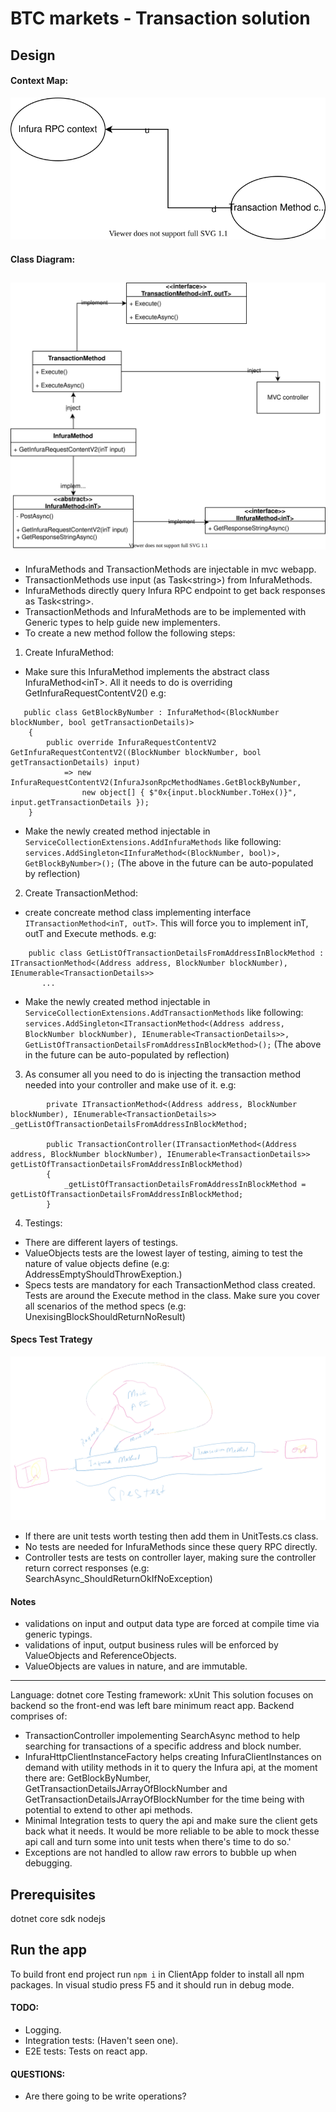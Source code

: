 # BTC markets - Transaction solution

## Design

#### Context Map:
![Context Map](contextMap.svg)

#### Class Diagram:
![Class Diagram](infuraCD.svg)
--------------------

- InfuraMethods and TransactionMethods are injectable in mvc webapp.
- TransactionMethods use input (as Task\<string\>) from InfuraMethods.
- InfuraMethods directly query Infura RPC endpoint to get back responses as Task\<string\>.
- TransactionMethods and InfuraMethods are to be implemented with Generic types to help guide new implementers.
- To create a new method follow the following steps:

1. Create InfuraMethod:
- Make sure this InfuraMethod implements the abstract class InfuraMethod\<inT\>. All it needs to do is overriding GetInfuraRequestContentV2()
e.g:
```
   public class GetBlockByNumber : InfuraMethod<(BlockNumber blockNumber, bool getTransactionDetails)>
    {
        public override InfuraRequestContentV2 GetInfuraRequestContentV2((BlockNumber blockNumber, bool getTransactionDetails) input)
            => new InfuraRequestContentV2(InfuraJsonRpcMethodNames.GetBlockByNumber,
                new object[] { $"0x{input.blockNumber.ToHex()}", input.getTransactionDetails });
    }
```
- Make the newly created method injectable in `ServiceCollectionExtensions.AddInfuraMethods` like following:
`services.AddSingleton<IInfuraMethod<(BlockNumber, bool)>, GetBlockByNumber>();`
(The above in the future can be auto-populated by reflection)

2. Create TransactionMethod: 
- create concreate method class implementing interface `ITransactionMethod<inT, outT>`. This will force you to implement inT, outT and Execute methods.
e.g:
```
    public class GetListOfTransactionDetailsFromAddressInBlockMethod : ITransactionMethod<(Address address, BlockNumber blockNumber), IEnumerable<TransactionDetails>>
       ...
```
- Make the newly created method injectable in `ServiceCollectionExtensions.AddTransactionMethods` like following:
`services.AddSingleton<ITransactionMethod<(Address address, BlockNumber blockNumber), IEnumerable<TransactionDetails>>, GetListOfTransactionDetailsFromAddressInBlockMethod>();`
(The above in the future can be auto-populated by reflection)

3. As consumer all you need to do is injecting the transaction method needed into your controller and make use of it.
e.g:
```
        private ITransactionMethod<(Address address, BlockNumber blockNumber), IEnumerable<TransactionDetails>> _getListOfTransactionDetailsFromAddressInBlockMethod;

        public TransactionController(ITransactionMethod<(Address address, BlockNumber blockNumber), IEnumerable<TransactionDetails>> getListOfTransactionDetailsFromAddressInBlockMethod)
        {
            _getListOfTransactionDetailsFromAddressInBlockMethod = getListOfTransactionDetailsFromAddressInBlockMethod;
        }
```

4. Testings:
- There are different layers of testings.
- ValueObjects tests are the lowest layer of testing, aiming to test the nature of value objects define (e.g: AddressEmptyShouldThrowExeption.)
- Specs tests are mandatory for each TransactionMethod class created. Tests are around the Execute method in the class. Make sure you cover all scenarios of the method specs (e.g: UnexisingBlockShouldReturnNoResult)
#### Specs Test Trategy
![Specs Test Trategy](SpecsTest.png)
- If there are unit tests worth testing then add them in UnitTests.cs class.
- No tests are needed for InfuraMethods since these query RPC directly.
- Controller tests are tests on controller layer, making sure the controller return correct responses (e.g: SearchAsync_ShouldReturnOkIfNoException)

#### Notes
- validations on input and output data type are forced at compile time via generic typings.
- validations of input, output business rules will be enforced by ValueObjects and ReferenceObjects.
- ValueObjects are values in nature, and are immutable.

-----------------------------------
Language: dotnet core
Testing framework: xUnit
This solution focuses on backend so the front-end was left bare minimum react app.
Backend comprises of:
- TransactionController impolementing SearchAsync method to help searching for transactions of a specific address and block number.
- InfuraHttpClientInstanceFactory helps creating InfuraClientInstances on demand with utility methods in it to query the Infura api, at the moment there are: GetBlockByNumber, GetTransactionDetailsJArrayOfBlockNumber and GetTransactionDetailsJArrayOfBlockNumber for the time being with potential to extend to other api methods.
- Minimal Integration tests to query the api and make sure the client gets back what it needs. It would be more reliable to be able  to mock thesse api call and turn some into unit tests when there's time to do so.'
- Exceptions are not handled to allow raw errors to bubble up when debugging.

## Prerequisites 
dotnet core sdk
nodejs

## Run the app
To build front end project run `npm i` in ClientApp folder to install all npm packages.
In visual studio press F5 and it should run in debug mode.

#### TODO:
- Logging.
- Integration tests: (Haven't seen one).
- E2E tests: Tests on react app.

#### QUESTIONS:
- Are there going to be write operations?